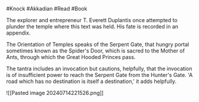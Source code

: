 #Knock #Akkadian #Read #Book 

The explorer and entrepreneur T. Everett Duplantis once attempted to plunder the temple where this text was held. His fate is recorded in an appendix.

The Orientation of Temples speaks of the Serpent Gate, that hungry portal sometimes known as the Spider's Door, which is sacred to the Mother of Ants, through which the Great Hooded Princes pass.

The tantra includes an invocation but cautions, helpfully, that the invocation is of insufficient power to reach the Serpent Gate from the Hunter's Gate. 'A road which has no destination is itself a destination,' it adds helpfully.

![[Pasted image 20240714221526.png]]
